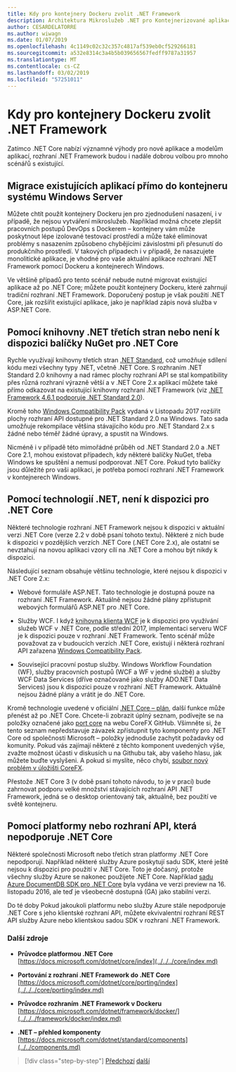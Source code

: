 ```yaml
---
title: Kdy pro kontejnery Dockeru zvolit .NET Framework
description: Architektura Mikroslužeb .NET pro Kontejnerizované aplikace .NET | Kdy pro kontejnery Dockeru zvolit .NET Framework
author: CESARDELATORRE
ms.author: wiwagn
ms.date: 01/07/2019
ms.openlocfilehash: 4c1149c02c32c357c4817af539eb0cf529266181
ms.sourcegitcommit: a532e8314c3a4b5b039656567fedff9787a31957
ms.translationtype: MT
ms.contentlocale: cs-CZ
ms.lasthandoff: 03/02/2019
ms.locfileid: "57251011"
---
```

# <a name="when-to-choose-net-framework-for-docker-containers"></a>Kdy pro kontejnery Dockeru zvolit .NET Framework

Zatímco .NET Core nabízí významné výhody pro nové aplikace a modelům aplikací, rozhraní .NET Framework budou i nadále dobrou volbou pro mnoho scénářů s existující.

## <a name="migrating-existing-applications-directly-to-a-windows-server-container"></a>Migrace existujících aplikací přímo do kontejneru systému Windows Server

Můžete chtít použít kontejnery Dockeru jen pro zjednodušení nasazení, i v případě, že nejsou vytváření mikroslužeb. Například možná chcete zlepšit pracovních postupů DevOps s Dockerem – kontejnery vám může poskytnout lépe izolované testovací prostředí a může také eliminovat problémy s nasazením způsobeno chybějícími závislostmi při přesunutí do produkčního prostředí. V takových případech i v případě, že nasazujete monolitické aplikace, je vhodné pro vaše aktuální aplikace rozhraní .NET Framework pomocí Dockeru a kontejnerech Windows.

Ve většině případů pro tento scénář nebude nutné migrovat existující aplikace až po .NET Core; můžete použít kontejnery Dockeru, které zahrnují tradiční rozhraní .NET Framework. Doporučený postup je však použití .NET Core, jak rozšířit existující aplikace, jako je například zápis nová služba v ASP.NET Core.

## <a name="using-third-party-net-libraries-or-nuget-packages-not-available-for-net-core"></a>Pomocí knihovny .NET třetích stran nebo není k dispozici balíčky NuGet pro .NET Core

Rychle využívají knihovny třetích stran [.NET Standard](../../net-standard.md), což umožňuje sdílení kódu mezi všechny typy .NET, včetně .NET Core. S rozhraním .NET Standard 2.0 knihovny a nad rámec plochy rozhraní API se stal kompatibility přes různá rozhraní výrazně větší a v .NET Core 2.x aplikací můžete také přímo odkazovat na existující knihovny rozhraní .NET Framework (viz [.NET Framework 4.6.1 podporuje .NET Standard 2.0](https://github.com/dotnet/standard/blob/master/docs/planning/netstandard-2.0/README.md#net-framework-461-supporting-net-standard-20)).

Kromě toho [Windows Compatibility Pack](../../../core/porting/windows-compat-pack.md) vydaná v Listopadu 2017 rozšířit plochy rozhraní API dostupné pro .NET Standard 2.0 na Windows. Tato sada umožňuje rekompilace většina stávajícího kódu pro .NET Standard 2.x s žádné nebo téměř žádné úpravy, a spustit na Windows.

Nicméně i v případě této mimořádné průběh od .NET Standard 2.0 a .NET Core 2.1, mohou existovat případech, kdy některé balíčky NuGet, třeba Windows ke spuštění a nemusí podporovat .NET Core. Pokud tyto balíčky jsou důležité pro vaši aplikaci, je potřeba pomocí rozhraní .NET Framework v kontejnerech Windows.

## <a name="using-net-technologies-not-available-for-net-core"></a>Pomocí technologií .NET, není k dispozici pro .NET Core 

Některé technologie rozhraní .NET Framework nejsou k dispozici v aktuální verzi .NET Core (verze 2.2 v době psaní tohoto textu). Některé z nich bude k dispozici v pozdějších verzích .NET Core (.NET Core 2.x), ale ostatní se nevztahují na novou aplikaci vzory cílí na .NET Core a mohou být nikdy k dispozici.

Následující seznam obsahuje většinu technologie, které nejsou k dispozici v .NET Core 2.x:

-   Webové formuláře ASP.NET. Tato technologie je dostupná pouze na rozhraní .NET Framework. Aktuálně nejsou žádné plány zpřístupnit webových formulářů ASP.NET pro .NET Core.

-   Služby WCF. I když [knihovna klienta WCF](https://github.com/dotnet/wcf) je k dispozici pro využívání služeb WCF v .NET Core, podle střední 2017, implementaci serveru WCF je k dispozici pouze v rozhraní .NET Framework. Tento scénář může považovat za v budoucích verzích .NET Core, existují i některá rozhraní API zařazena [Windows Compatibility Pack](../../../core/porting/windows-compat-pack.md).

-   Související pracovní postup služby. Windows Workflow Foundation (WF), služby pracovních postupů (WCF a WF v jedné službě) a služby WCF Data Services (dříve označované jako služby ADO.NET Data Services) jsou k dispozici pouze v rozhraní .NET Framework. Aktuálně nejsou žádné plány a vrátit je do .NET Core.

Kromě technologie uvedené v oficiální [.NET Core – plán](https://github.com/aspnet/Home/wiki/Roadmap), další funkce může přenést až po .NET Core. Chcete-li zobrazit úplný seznam, podívejte se na položky označené jako [port core](https://github.com/dotnet/corefx/issues?q=is%3Aopen+is%3Aissue+label%3Aport-to-core) na webu CoreFX GitHub. Všimněte si, že tento seznam nepředstavuje závazek zpřístupnit tyto komponenty pro .NET Core od společnosti Microsoft – položky jednoduše zachytit požadavky od komunity. Pokud vás zajímají některé z těchto komponent uvedených výše, zvažte možnost účasti v diskusích u na Githubu tak, aby vašeho hlasu, jak můžete buďte vyslyšeni. A pokud si myslíte, něco chybí, [soubor nový problém v úložišti CoreFX](https://github.com/dotnet/corefx/issues/new).

Přestože .NET Core 3 (v době psaní tohoto návodu, to je v prací) bude zahrnovat podporu velké množství stávajících rozhraní API .NET Framework, jedná se o desktop orientovaný tak, aktuálně, bez použití ve světě kontejneru.

## <a name="using-a-platform-or-api-that-does-not-support-net-core"></a>Pomocí platformy nebo rozhraní API, která nepodporuje .NET Core

Některé společnosti Microsoft nebo třetích stran platformy .NET Core nepodporují. Například některé služby Azure poskytují sadu SDK, které ještě nejsou k dispozici pro použití v .NET Core. Toto je dočasný, protože všechny služby Azure se nakonec použijete .NET Core. Například [sadu Azure DocumentDB SDK pro .NET Core](https://www.nuget.org/packages/Microsoft.Azure.DocumentDB.Core/1.2.1) byla vydána ve verzi preview na 16. listopadu 2016, ale teď je všeobecně dostupná (GA) jako stabilní verzi.

Do té doby Pokud jakoukoli platformu nebo služby Azure stále nepodporuje .NET Core s jeho klientské rozhraní API, můžete ekvivalentní rozhraní REST API služby Azure nebo klientskou sadou SDK v rozhraní .NET Framework.

### <a name="additional-resources"></a>Další zdroje

-   **Průvodce platformou .NET Core**  
    [https://docs.microsoft.com/dotnet/core/index](../../../core/index.md)

-   **Portování z rozhraní .NET Framework do .NET Core**  
    [https://docs.microsoft.com/dotnet/core/porting/index](../../../core/porting/index.md)

-   **Průvodce rozhraním .NET Framework v Dockeru**  
    [https://docs.microsoft.com/dotnet/framework/docker/](../../../framework/docker/index.md)

-   **.NET – přehled komponenty**  
    [https://docs.microsoft.com/dotnet/standard/components](../../components.md)

>[!div class="step-by-step"]
>[Předchozí](net-core-container-scenarios.md)
>[další](container-framework-choice-factors.md)
